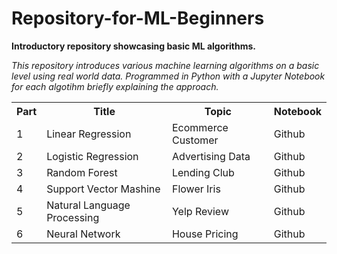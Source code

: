 # Repository-for-ML-Beginners
**Introductory repository showcasing basic ML algorithms.**

_This repository introduces various machine learning algorithms on a basic level using real world data. Programmed in Python with a Jupyter Notebook for each algotihm briefly explaining the approach._

 <table>
  <tr>
    <th>Part</th>
    <th>Title</th>
    <th>Topic</th>
    <th>Notebook</th>
  </tr>
  <tr>
    <td>1</td>
    <td>Linear Regression</td>
    <td>Ecommerce Customer</td>
    <td>Github</td>
  </tr>
  <tr>
    <td>2</td>
    <td>Logistic Regression</td>
    <td>Advertising Data</td>
    <td>Github</td>
  </tr>
   <tr>
    <td>3</td>
    <td>Random Forest</td>
    <td>Lending Club</td>
    <td>Github</td>
  </tr>
   <tr>
    <td>4</td>
    <td>Support Vector Mashine</td>
    <td>Flower Iris</td>
    <td>Github</td>
  </tr>
   <tr>
    <td>5</td>
    <td>Natural Language Processing</td>
    <td>Yelp Review</td>
    <td>Github</td>
  </tr>
   <tr>
    <td>6</td>
    <td>Neural Network</td>
    <td>House Pricing</td>
    <td>Github</td>
  </tr>
</table> 
